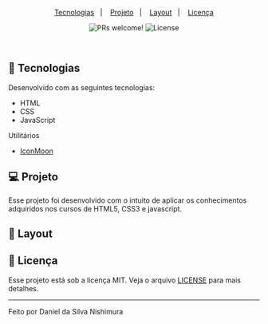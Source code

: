 <p align="center">
  <a href="#-tecnologias">Tecnologias</a>&nbsp;&nbsp;&nbsp;|&nbsp;&nbsp;&nbsp;
  <a href="#-projeto">Projeto</a>&nbsp;&nbsp;&nbsp;|&nbsp;&nbsp;&nbsp;
  <a href="#-layout">Layout</a>&nbsp;&nbsp;&nbsp;|&nbsp;&nbsp;&nbsp;
  <a href="#memo-licença">Licença</a>
</p>

<p align="center">
 <img src="https://img.shields.io/static/v1?label=PRs&message=welcome&color=49AA26&labelColor=000000" alt="PRs welcome!" />

  <img alt="License" src="https://img.shields.io/static/v1?label=license&message=MIT&color=49AA26&labelColor=000000">
</p>

<br>

## 🚀 Tecnologias

Desenvolvido com as seguintes tecnologias:

- HTML
- CSS
- JavaScript

Utilitários

- [IconMoon](https://icomoon.io/app/#/select)

## 💻 Projeto

Esse projeto foi desenvolvido com o intuito de aplicar os conhecimentos adquiridos nos cursos de HTML5, CSS3 e javascript.

## 🔖 Layout

## 📝 Licença

Esse projeto está sob a licença MIT. Veja o arquivo [LICENSE](.github/LICENSE.md) para mais detalhes.

---

Feito por Daniel da Silva Nishimura
